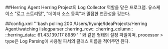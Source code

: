 ##Herring Agent
Herring Project의 Log Collector 역할을 맡은 프로그램.
유스케이스 "로그 스트리밍", "데이터 소스 등록"과 밀접한 연관성을 갖는다.

##config.xml
'''bash
<agent>
    <configuration>
        <watcher>
            <type>polling</type>
            <delay>200</delay>
            <target>/Users/hyunje/IdeaProjects/Herring Agent/watching</target>
        </watcher>
        <processor>
            <type>iislogparser</type>
            <rowdelimiter>::herring_row::</rowdelimiter>
            <columndelimiter>::herring_column::</columndelimiter>
            <datadelimiter>::herring_data::</datadelimiter>
        </processor>
        <sender>
            <target>
                <host>61.43.139.117</host>
                <port>8989</port>
            </target>
        </sender>
    </configuration>
</agent>
'''
와 같은 형태의 설정 파일이며,
processor > type은 Log Parsing에 사용될 파서의 클래스 이름을 적어주면 된다.